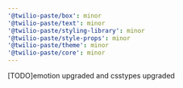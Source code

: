 ```yaml
---
'@twilio-paste/box': minor
'@twilio-paste/text': minor
'@twilio-paste/styling-library': minor
'@twilio-paste/style-props': minor
'@twilio-paste/theme': minor
'@twilio-paste/core': minor
---
```


[TODO]emotion upgraded and csstypes upgraded
